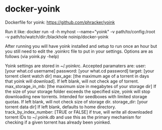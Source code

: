docker-yoink
============

Dockerfile for yoink: https://github.com/phracker/yoink

Run it like: docker run -d -h myhost --name="yoink" -v path/to/config:/root -v path/to/watch/dir:/blackhole noinip/docker-yoink

After running you will have yoink installed and setup to run once an hour but you still need to edit the .yoinkrc file to put in your settings. Options are as follows (via yoink.py -help)

Yoink settings are stored in ~/.yoinkrc. Accepted paramaters are:
   user:                  [your what.cd username]
   password:              [your what.cd password]
   target:                [your torrent client watch dir]
   max_age:               [the maximum age of a torrent in days that
                          yoink will download].
                          If left blank, will not check age of torrent.
   max_storage_in_mb:     [the maximum size in megabytes of your storage dir]
                          If the size of your storage folder exceeds the
                          specified size, yoink will stop downloading
                          new torrents.
                          Intended for seedboxes with limited storage quotas.
                          If left blank, will not check size of storage dir.
   storage_dir:           [your torrent data dir]
                          If left blank, defaults to home directory.
   track_by_index_number: [TRUE or FALSE]
                          if true, will write all downloaded torrent IDs to
                          ~/.yoink.db and use this as the primary mechanism
                          for checking if a given torrent has already
                          been yoinked.